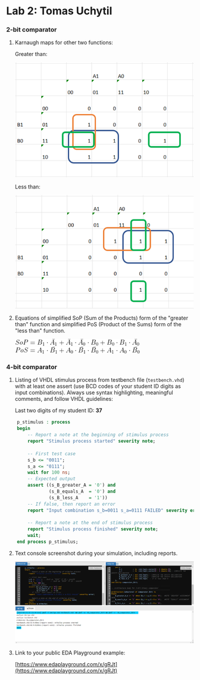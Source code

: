 # Lab 2: Tomas Uchytil

### 2-bit comparator

1. Karnaugh maps for other two functions:

   Greater than:

   ![SoP Karnaugh map 4x4](images/karnaugh_greater.png)

   Less than:

   ![PoS Karnaugh map 4x4](images/karnaugh_smaller.png)

2. Equations of simplified SoP (Sum of the Products) form of the "greater than" function and simplified PoS (Product of the Sums) form of the "less than" function.

   ![Simplified SoP](images/SoP.png)
    ![Simplified PoS](images/PoS.png)
### 4-bit comparator

1. Listing of VHDL stimulus process from testbench file (`testbench.vhd`) with at least one assert (use BCD codes of your student ID digits as input combinations). Always use syntax highlighting, meaningful comments, and follow VHDL guidelines:

   Last two digits of my student ID: **37**

```vhdl
    p_stimulus : process
    begin
        -- Report a note at the beginning of stimulus process
        report "Stimulus process started" severity note;

        -- First test case
        s_b <= "0011";
        s_a <= "0111";
        wait for 100 ns;
        -- Expected output
        assert ((s_B_greater_A = '0') and
                (s_B_equals_A  = '0') and
                (s_B_less_A    = '1'))
        -- If false, then report an error
        report "Input combination s_b=0011 s_a=0111 FAILED" severity error;

        -- Report a note at the end of stimulus process
        report "Stimulus process finished" severity note;
        wait;
    end process p_stimulus;
```

2. Text console screenshot during your simulation, including reports.

   ![console](images/console.png)

3. Link to your public EDA Playground example:

   [https://www.edaplayground.com/x/gRJt](https://www.edaplayground.com/x/gRJt)